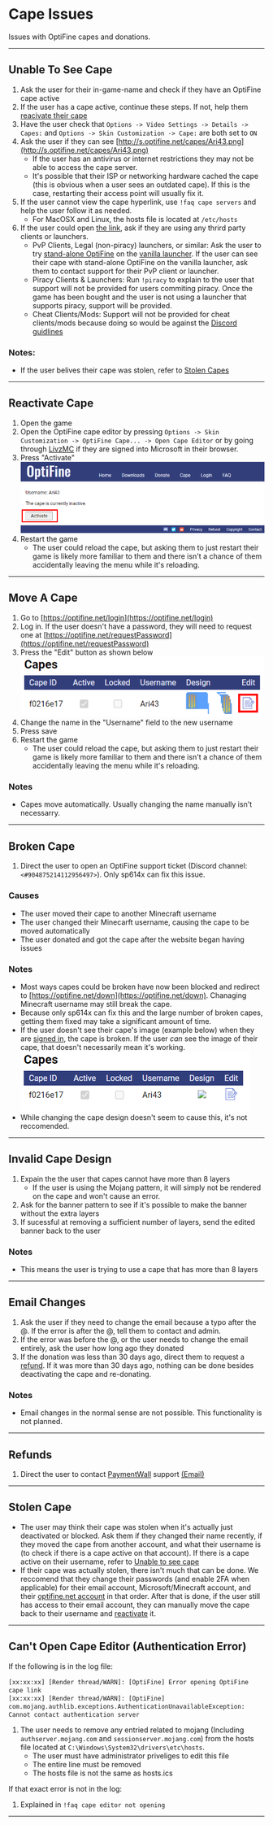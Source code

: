 # Cape Issues
Issues with OptiFine capes and donations.

<hr>

## Unable To See Cape
1. Ask the user for their in-game-name and check if they have an OptiFine cape active 
2. If the user has a cape active, continue these steps. If not, help them [reacivate their cape](#Reactivate-Cape) 
3. Have the user check that `Options -> Video Settings -> Details -> Capes:` and `Options -> Skin Customization -> Cape:` are both set to `ON`
4. Ask the user if they can see [http://s.optifine.net/capes/Ari43.png](http://s.optifine.net/capes/Ari43.png)
	- If the user has an antivirus or internet restrictions they may not be able to access the cape server. 
	- It's possible that their ISP or networking hardware cached the cape (this is obvious when a user sees an outdated cape). If this is the case, restarting their access point will usually fix it. 
5. If the user cannot view the cape hyperlink, use `!faq cape servers` and help the user follow it as needed. 
	- For MacOSX and Linux, the hosts file is located at `/etc/hosts`
6. If the user could open [the link](http://s.optifine.net/capes/Ari43.png), ask if they are using any thrird party clients or launchers. 
	- PvP Clients, Legal (non-piracy) launchers, or similar: Ask the user to try [stand-alone OptiFine](https://optifine.net/downloads) on the [vanilla launcher](https://launcher.mojang.com/download/MinecraftInstaller.msi). If the user can see their cape with stand-alone OptiFine on the vanilla launcher, ask them to contact support for their PvP client or launcher.
	- Piracy Clients & Launchers: Run `!piracy` to explain to the user that support will not be provided for users commiting piracy. Once the game has been bought and the user is not using a launcher that supports piracy, support will be provided.
	- Cheat Clients/Mods: Support will not be provided for cheat clients/mods because doing so would be against the [Discord guidlines](https://discord.com/guidelines)
	
### Notes: 
- If the user belives their cape was stolen, refer to [Stolen Capes](#Stolen-Cape)

<hr>

## Reactivate Cape
1. Open the game
2. Open the OptiFine cape editor by pressing `Options -> Skin Customization -> OptiFine Cape... -> Open Cape Editor` or by going through [LivzMC](https://livzmc.net/microsoft/changeCape) if they are signed into Microsoft in their browser. 
3. Press "Activate" <br> ![Image of the "Activate" Button](/images/ReactivateCape.png) 
4. Restart the game
	- The user could reload the cape, but asking them to just restart their game is likely more familiar to them and there isn't a chance of them accidentally leaving the menu while it's reloading. 

<hr>

## Move A Cape
1. Go to [https://optifine.net/login](https://optifine.net/login)
2. Log in. If the user doesn't have a password, they will need to request one at [https://optifine.net/requestPassword](https://optifine.net/requestPassword) 
3. Press the "Edit" button as shown below <br> ![Image of the "Edit" button](/images/Cape_Edit_Button.png) 
4. Change the name in the "Username" field to the new username 
5. Press save 
6. Restart the game 
	- The user could reload the cape, but asking them to just restart their game is likely more familiar to them and there isn't a chance of them accidentally leaving the menu while it's reloading. 

### Notes
- Capes move automatically. Usually changing the name manually isn't necessarry. 

<hr>

## Broken Cape 
1. Direct the user to open an OptiFine support ticket (Discord channel: `<#904875214112956497>`). Only sp614x can fix this issue. 

### Causes
- The user moved their cape to another Minecraft username 
- The user changed their Minecarft username, causing the cape to be moved automatically 
- The user donated and got the cape after the website began having issues

### Notes
- Most ways capes could be broken have now been blocked and redirect to [https://optifine.net/down](https://optifine.net/down). Chanaging Minecraft username may still break the cape.
- Because only sp614x can fix this and the large number of broken capes, getting them fixed may take a significant amount of time. 
- If the user doesn't see their cape's image (example below) when they are [signed in](https://optifine.net/login), the cape is broken. If the user *can* see the image of their cape, that doesn't necessarily mean it's working.  
![Example of broken cape](/archive/TemporaryIssues/2022/3/21/images/BrokenCape.png) 
- While changing the cape design doesn't seem to cause this, it's not reccomended. 

<hr>

## Invalid Cape Design 
1. Expain the the user that capes cannot have more than 8 layers
	- If the user is using the Mojang pattern, it will simply not be rendered on the cape and won't cause an error. 
2. Ask for the banner pattern to see if it's possible to make the banner without the extra layers
3. If sucessful at removing a sufficient number of layers, send the edited banner back to the user 

### Notes
- This means the user is trying to use a cape that has more than 8 layers

<hr>

## Email Changes
1. Ask the user if they  need to change the email because a typo after the @. If the error is after the @, tell them to contact and admin.
2. If the error was before the @, or the user needs to change the email entirely, ask the user how long ago they donated
3. If the donation was less than 30 days ago, direct them to request a [refund](#Refunds). If it was more than 30 days ago, nothing can be done besides deactivating the cape and re-donating.


### Notes
- Email changes in the normal sense are not possible. This functionality is not planned.

<hr>

## Refunds
1. Direct the user to contact [PaymentWall](https://www.paymentwall.com/en/contacts) support [(Email)](mailto:support@paymentwall.com)

<hr>

## Stolen Cape
- The user may think their cape was stolen when it's actually just deactivated or blocked. Ask them if they changed their name recently, if they moved the cape from another account, and what their username is (to check if there is a cape active on that account). If there is a cape active on their username, refer to [Unable to see cape](#Unable-To-See-Cape) 
- If their cape was actually stolen, there isn't much that can be done. We reccomend that they change their passwords (and enable 2FA when applicable) for their email account, Microsoft/Minecraft account, and their [optifine.net account](https://optifine.net/login) in that order. After that is done, if the user still has access to their email account, they can manually move the cape back to their username and [reactivate](#Reactivate-Cape) it. 

<hr>

## Can't Open Cape Editor (Authentication Error)

If the following is in the log file:
```
[xx:xx:xx] [Render thread/WARN]: [OptiFine] Error opening OptiFine cape link 
[xx:xx:xx] [Render thread/WARN]: [OptiFine] com.mojang.authlib.exceptions.AuthenticationUnavailableException: Cannot contact authentication server
```  

1. The user needs to remove any entried related to mojang (Including `authserver.mojang.com` and `sessionserver.mojang.com`) from the hosts file located at `C:\Windows\System32\drivers\etc\hosts`. 
	- The user must have administrator priveliges to edit this file
	- The entire line must be removed
	- The hosts file is not the same as hosts.ics
	
If that exact error is not in the log:
1. Explained in `!faq cape editor not opening`

<hr>
